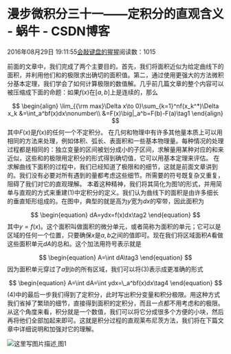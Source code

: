 
# 漫步微积分三十一——定积分的直观含义 - 蜗牛 - CSDN博客


2016年08月29日 19:11:55[会敲键盘的猩猩](https://me.csdn.net/u010182633)阅读数：1015


前面的文章中，我们完成了两个主要目的。首先，我们将面积近似为给定曲线下的面积，并利用他们和的极限求出确切的面积值。第二，通过使用更强大的方法微积分基本定理，我们学会了如何计算极限的数值解。几乎前几篇文章的整个内容可以被压缩成下面的命题：如果$f(x)$在$[a,b]$上是连续的，那么

$$
\begin{align}
\lim_{{\rm max}\Delta x\to 0}\sum_{k=1}^nf(x_k^*)\Delta x_k
&=\int_a^bf(x)dx\nonumber\\
&=F(x)\big|_a^b=F(b)-F(a)\tag1
\end{align}
$$
其中$F(x)$是$f(x)$的任何一个不定积分。
在几何和物理中有许多其他量本质上可以用相同的方法来处理，例如体积、弧长、表面积和一些基本物理量。每种情况的处理过程都是相同的：独立变量的区间被划分成小的子区间，求解量用某种对应的和来近似，这些和的极限用定积分的形式得到确切值，它可以用基本定理来评估。
在求解曲线下面积的过程中，我们已经知道了极限和的细节，这就是前面文章讲到的。我们没有必要对所有遇到的量都考虑这些细节。所需要的符号既复杂又重复，阻碍了我们对它的直观理解。
本着这种精神，我们将其简化为图1的形式，并用简单与直观的方式来重建(1)中定积分的定义。我们认为曲线下的面积是由许多细长的垂直矩形组成的。在图中，典型的就是高为$y$宽为$dx$的窄带，因此面积为

$$
\begin{equation}
dA=ydx=f(x)dx\tag2
\end{equation}
$$
其中$y=f(x)$。这个面积叫做面积的微分单元，或者简称为面积的单元；它可以是区域的任何一个位置，只要确保$x$是$a,b$之间的值即可。现在我们将区域面积$A$看做这些面积单元$dA$的总和。这个加法用符号表示就是

$$
\begin{equation}
A=\int dA\tag3
\end{equation}
$$
因为面积单元穿过了$a$到$b$的所有区域，我们可以将(3)表示成更准确的形式

$$
\begin{equation}
A=\int dA=\int ydx=\_a^bf(x)dx\tag4
\end{equation}
$$
(4)中的最后一步我们得到了定积分，此时写出积分变量和积分极限。用这种方式我们省掉了繁琐的细节，直接得到面积的定积分，而且一点都不用考虑和的极限。
从这个角度来看，积分就是一个数值，我们可以将它分成很多个方便的小块，然后再将他们全部加起来即可。这就是积分过程的直观莱布尼茨方法，我们将在下篇文章中详细说明和加强对它的理解。

![这里写图片描述](https://img-blog.csdn.net/20160829191058800)[ ](https://img-blog.csdn.net/20160829191058800)
图1

[
						](https://img-blog.csdn.net/20160829191058800)
[
	](https://img-blog.csdn.net/20160829191058800)
